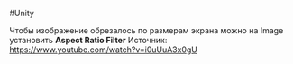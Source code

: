 #Unity  

Чтобы изображение обрезалось по размерам экрана можно на Image установить **Aspect Ratio Filter**
Источник: https://www.youtube.com/watch?v=i0uUuA3x0gU

